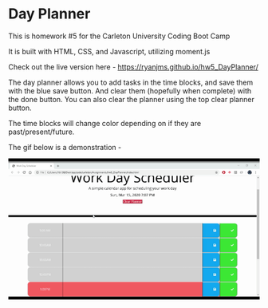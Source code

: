 # Day Planner


This is homework #5 for the Carleton University Coding Boot Camp

It is built with HTML, CSS, and Javascript, utilizing moment.js

Check out the live version here - https://ryanjms.github.io/hw5_DayPlanner/

The day planner allows you to add tasks in the time blocks, and save them with the blue save button. And clear them (hopefully when complete) with the done button. You can also clear the planner using the top clear planner button.

The time blocks will change color depending on if they are past/present/future.

The gif below is a demonstration - 

![demo gif](images/Demo.gif)

